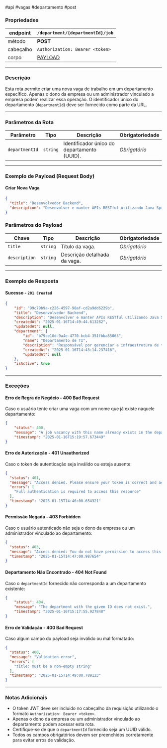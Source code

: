 #api #vagas #departamento #post

### Propriedades

| endpoint  | `/department/{departmentId}/job`                                          |
| --------- | ------------------------------------------------------------------------- |
| método    | **POST**                                                                  |
| cabeçalho | `Authorization: Bearer <token>`                                           |
| corpo     | [PAYLOAD](#Exemplo%20de%20Payload%20(Request%20Body)#Criar%20Nova%20Vaga) |

---

### Descrição
Esta rota permite criar uma nova vaga de trabalho em um departamento específico. Apenas o dono da empresa ou um administrador vinculado a empresa podem realizar essa operação. O identificador único do departamento (`departmentId`) deve ser fornecido como parte da URL. 

---

### Parâmetros da Rota

|**Parâmetro**|**Tipo**|**Descrição**|**Obrigatoriedade**|
|---|---|---|---|
|`departmentId`|`string`|Identificador único do departamento (UUID).|_Obrigatório_|

---

### Exemplo de Payload (Request Body)

#### Criar Nova Vaga
```json
{
  "title": "Desenvolvedor Backend",
  "description": "Desenvolver e manter APIs RESTful utilizando Java Spring Boot."
}
```

### Parâmetros do Payload

| **Chave**      | **Tipo**           | **Descrição**                                | **Obrigatoriedade** |
| -------------- | ------------------ | -------------------------------------------- | ------------------- |
| `title`        | `string`           | Título da vaga.                              | _Obrigatório_       |
| `description`  | `string`           | Descrição detalhada da vaga.                 | _Obrigatório_       |

---

### Exemplo de Resposta

#### Sucesso - `201 Created`
```json
{
	"id": "99c79b9a-c226-4597-90af-cd2a9dd6229b",
	"title": "Desenvolvedor Backend",
	"description": "Desenvolver e manter APIs RESTful utilizando Java Spring Boot.",
	"createdAt": "2025-01-16T14:49:44.613282",
	"updatedAt": null,
	"department": {
		"id": "b79ce10d-9a4e-4770-bcb4-351fbba85063",
		"name": "Departamento de TI",
		"description": "Responsável por gerenciar a infraestrutura de tecnologia.",
		"createdAt": "2025-01-16T14:43:14.237416",
		"updatedAt": null
	},
	"isActive": true
}
```

---

### Exceções
#### Erro de Regra de Negócio - **400 Bad Request**
Caso o usuário tente criar uma vaga com um nome que já existe naquele departamento:
```json
{
	"status": 400,
	"message": "A job vacancy with this name already exists in the department.",
	"timestamp": "2025-01-16T15:19:57.673449"
}
```

#### Erro de Autorização - **401 Unauthorized**
Caso o token de autenticação seja inválido ou esteja ausente:
```json
{
  "status": 401,
  "message": "Access denied. Please ensure your token is correct and active.",
  "errors": [
    "Full authentication is required to access this resource"
  ],
  "timestamp": "2025-01-15T14:46:00.654321"
}
```

#### Permissão Negada - **403 Forbidden**
Caso o usuário autenticado não seja o dono da empresa ou um administrador vinculado ao departamento:
```json
{
  "status": 403,
  "message": "Access denied: You do not have permission to access this resource.",
  "timestamp": "2025-01-15T14:47:00.987654"
}
```

#### Departamento Não Encontrado - **404 Not Found**
Caso o `departmentId` fornecido não corresponda a um departamento existente:
```json
{
	"status": 404,
	"message": "The department with the given ID does not exist.",
	"timestamp": "2025-01-16T15:17:55.927848"
}
```

#### Erro de Validação - **400 Bad Request**
Caso algum campo do payload seja inválido ou mal formatado:
```json
{
  "status": 400,
  "message": "Validation error",
  "errors": [
    "title: must be a non-empty string"
  ],
  "timestamp": "2025-01-15T14:49:00.789123"
}
```

---
### Notas Adicionais
- O token JWT deve ser incluído no cabeçalho da requisição utilizando o formato `Authorization: Bearer <token>`.
- Apenas o dono da empresa ou um administrador vinculado ao departamento podem acessar esta rota.
- Certifique-se de que o `departmentId` fornecido seja um UUID válido.
- Todos os campos obrigatórios devem ser preenchidos corretamente para evitar erros de validação.